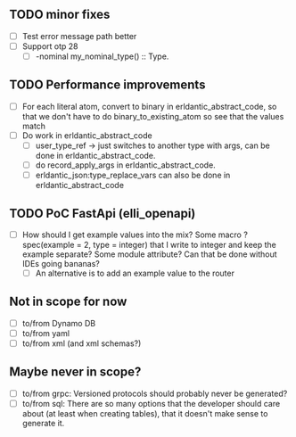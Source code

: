 ## TODO minor fixes
- [ ] Test error message path better
- [ ] Support otp 28
  - [ ] -nominal my_nominal_type() :: Type.

## TODO Performance improvements
- [ ] For each literal atom, convert to binary in erldantic_abstract_code, so that we don't have to do binary_to_existing_atom so see that the values match
- [ ] Do work in erldantic_abstract_code
  - [ ] user_type_ref -> just switches to another type with args, can be done in  erldantic_abstract_code.
  - [ ] do record_apply_args in erldantic_abstract_code.
  - [ ] erldantic_json:type_replace_vars can also be done in erldantic_abstract_code

## TODO PoC FastApi (elli_openapi)
- [ ] How should I get example values into the mix? Some macro ?spec(example = 2, type = integer) that I write to integer and keep the example separate? Some module attribute? Can that be done without IDEs going bananas?
  - [ ] An alternative is to add an example value to the router

## Not in scope for now
- [ ] to/from Dynamo DB
- [ ] to/from yaml
- [ ] to/from xml (and xml schemas?)

## Maybe never in scope?
- [ ] to/from grpc: Versioned protocols should probably never be generated?
- [ ] to/from sql: There are so many options that the developer should care about (at least when creating tables), that it doesn't make sense to generate it.
